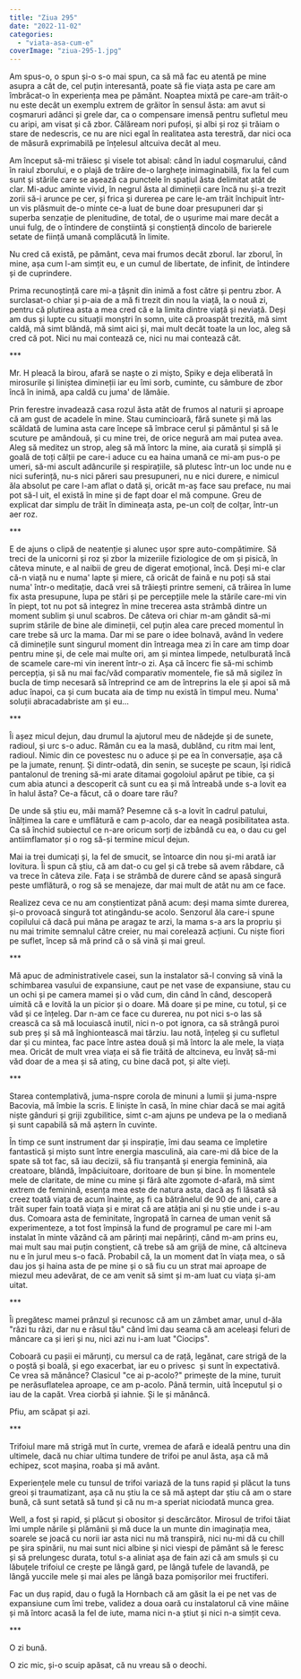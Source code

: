 ```yaml
---
title: "Ziua 295"
date: "2022-11-02"
categories: 
  - "viata-asa-cum-e"
coverImage: "ziua-295-1.jpg"
---
```


Am spus-o, o spun și-o s-o mai spun, ca să mă fac eu atentă pe mine asupra a cât de, cel puțin interesantă, poate să fie viața asta pe care am îmbrăcat-o în experiența mea pe pământ. Noaptea mixtă pe care-am trăit-o nu este decât un exemplu extrem de grăitor în sensul ăsta: am avut si coșmaruri adânci și grele dar, ca o compensare imensă pentru sufletul meu cu aripi, am visat și că zbor. Călăream nori pufoși, și albi și roz și trăiam o stare de nedescris, ce nu are nici egal în realitatea asta terestră, dar nici oca de măsură exprimabilă pe înțelesul altcuiva decât al meu. 

Am început să-mi trăiesc și visele tot abisal: când în iadul coșmarului, când în raiul zborului, e o plajă de trăire de-o larghețe inimaginabilă, fix la fel cum sunt și stările care se așează ca punctele în spațiul ăsta delimitat atât de clar. Mi-aduc aminte vivid, în negrul ăsta al dimineții care încă nu și-a trezit zorii să-i arunce pe cer, și frica și durerea pe care le-am trăit închipuit într-un vis plăsmuit de-o minte ce-a luat de bune doar presupuneri dar și superba senzație de plenitudine, de total, de o ușurime mai mare decât a unui fulg, de o întindere de conștiintă și conștiență dincolo de barierele setate de ființă umană complăcută în limite.

Nu cred că există, pe pământ, ceva mai frumos decât zborul. Iar zborul, în mine, așa cum l-am simțit eu, e un cumul de libertate, de infinit, de întindere și de cuprindere.

Prima recunoștință care mi-a țâșnit din inimă a fost către și pentru zbor. A surclasat-o chiar și p-aia de a mă fi trezit din nou la viață, la o nouă zi, pentru că plutirea asta a mea cred că e la limita dintre viață și neviață. Deși am dus și lupte cu situații monștri în somn, uite că proaspăt trezită, mă simt caldă, mă simt blândă, mă simt aici și, mai mult decât toate la un loc, aleg să cred că pot. Nici nu mai contează ce, nici nu mai contează cât.

\*\*\*

Mr. H pleacă la birou, afară se naște o zi mișto, Spiky e deja eliberată în mirosurile și liniștea dimineții iar eu îmi sorb, cuminte, cu sâmbure de zbor încă în inimă, apa caldă cu juma' de lămâie.

Prin ferestre invadează casa rozul ăsta atât de frumos al naturii și aproape că am gust de acadele în mine. Stau cumincioară, fără sunete și mă las scăldată de lumina asta care începe să îmbrace cerul și pământul și să le scuture pe amândouă, și cu mine trei, de orice negură am mai putea avea. Aleg să meditez un strop, aleg să mă întorc la mine, aia curată și simplă și goală de toți câlții pe care-i aduce cu ea haina umană ce mi-am pus-o pe umeri, să-mi ascult adâncurile și respirațiile, să plutesc într-un loc unde nu e nici suferință, nu-s nici păreri sau presupuneri, nu e nici durere, e nimicul ăla absolut pe care l-am aflat o dată și, oricât m-aș face sau preface, nu mai pot să-l uit, el există în mine și de fapt doar el mă compune. Greu de explicat dar simplu de trăit în dimineața asta, pe-un colț de colțar, într-un aer roz.

\*\*\*

E de ajuns o clipă de neatenție și alunec ușor spre auto-compătimire. Să treci de la unicorni și roz și zbor la mizeriile fiziologice de om și pisică, în câteva minute, e al naibii de greu de digerat emoțional, încă. Deși mi-e clar că-n viață nu e numa' lapte și miere, că oricât de faină e nu poți să stai numa' într-o meditație, dacă vrei să trăiești printre semeni, că trăirea în lume fix asta presupune, lupa pe stări și pe percepțiile mele la stările care-mi vin în piept, tot nu pot să integrez în mine trecerea asta strâmbă dintre un moment sublim și unul scabros. De câteva ori chiar m-am gândit să-mi suprim stările de bine ale dimineții, cel puțin alea care preced momentul în care trebe să urc la mama. Dar mi se pare o idee bolnavă, având în vedere că diminețile sunt singurul moment din întreaga mea zi în care am timp doar pentru mine și, de cele mai multe ori, am și mintea limpede, netulburată încă de scamele care-mi vin inerent într-o zi. Așa că încerc fie să-mi schimb percepția, și să nu mai fac/văd comparativ momentele, fie să mă sigilez în bucla de timp necesară să întreprind ce am de întreprins la ele și apoi să mă aduc înapoi, ca și cum bucata aia de timp nu există în timpul meu. Numa' soluții abracadabriste am și eu…

\*\*\*

Îi așez micul dejun, dau drumul la ajutorul meu de nădejde și de sunete, radioul, și urc s-o aduc. Rămân cu ea la masă, dublând, cu ritm mai lent, radioul. Nimic din ce povestesc nu o aduce și pe ea în conversație, așa că pe la jumate, renunț. Și dintr-odată, din senin, se sucește pe scaun, își ridică pantalonul de trening să-mi arate ditamai gogoloiul apărut pe tibie, ca și cum abia atunci a descoperit că sunt cu ea și mă întreabă unde s-a lovit ea în halul ăsta? Ce-a făcut, că o doare tare rău?

De unde să știu eu, măi mamă? Pesemne că s-a lovit în cadrul patului, înălțimea la care e umflătură e cam p-acolo, dar ea neagă posibilitatea asta. Ca să închid subiectul ce n-are oricum sorți de izbândă cu ea, o dau cu gel antiimflamator și o rog să-și termine micul dejun. 

Mai ia trei dumicați și, la fel de smucit, se întoarce din nou și-mi arată iar lovitura. Îi spun că știu, că am dat-o cu gel și că trebe să avem răbdare, că va trece în câteva zile. Fața i se strâmbă de durere când se apasă singură peste umflătură, o rog să se menajeze, dar mai mult de atât nu am ce face.

Realizez ceva ce nu am conștientizat până acum: deși mama simte durerea, și-o provoacă singură tot atingându-se acolo. Senzorul ăla care-i spune copilului că dacă pui mâna pe aragaz te arzi, la mama s-a ars la propriu și nu mai trimite semnalul către creier, nu mai corelează acțiuni. Cu niște fiori pe suflet, încep să mă prind că o să vină și mai greul.

\*\*\*

Mă apuc de administrativele casei, sun la instalator să-l conving să vină la schimbarea vasului de expansiune, caut pe net vase de expansiune, stau cu un ochi și pe camera mamei și o văd cum, din când în când, descoperă uimită că e lovită la un picior și o doare. Mă doare și pe mine, cu totul, și ce văd și ce înțeleg. Dar n-am ce face cu durerea, nu pot nici s-o las să crească ca să mă locuiască inutil, nici n-o pot ignora, ca să strângă puroi sub preș și să mă înghiontească mai târziu. Iau notă, înțeleg și cu sufletul dar și cu mintea, fac pace între astea două și mă întorc la ale mele, la viața mea. Oricât de mult vrea viața ei să fie trăită de altcineva, eu învăț să-mi văd doar de a mea și să ating, cu bine dacă pot, și alte vieți.

\*\*\*

Starea contemplativă, juma-nspre corola de minuni a lumii și juma-nspre Bacovia, mă îmbie la scris. E liniște în casă, în mine chiar dacă se mai agită niște gânduri și griji zgubilitice, simt c-am ajuns pe undeva pe la o mediană și sunt capabilă să mă aștern în cuvinte.

În timp ce sunt instrument dar și inspirație, îmi dau seama ce împletire fantastică și mișto sunt între energia masculină, aia care-mi dă bice de la spate să tot fac, să iau decizii, să fiu tranșantă și energia feminină, aia creatoare, blândă, împăciuitoare, doritoare de bun și bine. În momentele mele de claritate, de mine cu mine și fără alte zgomote d-afară, mă simt extrem de feminină, esența mea este de natura asta, dacă aș fi lăsată să creez toată viața de acum înainte, aș fi ca bătrânelul de 90 de ani, care a trăit super fain toată viața și e mirat că are atâția ani și nu știe unde i s-au dus. Comoara asta de feminitate, îngropată în carnea de uman venit să experimenteze, a tot fost împinsă la fund de programul pe care mi l-am instalat în minte văzând că am părinți mai nepărinți, când m-am prins eu, mai mult sau mai puțin conștient, că trebe să am grijă de mine, că altcineva nu e în jurul meu s-o facă. Probabil că, la un moment dat în viața mea, o să dau jos și haina asta de pe mine și o să fiu cu un strat mai aproape de miezul meu adevărat, de ce am venit să simt și m-am luat cu viața și-am uitat.

\*\*\*

Îi pregătesc mamei prânzul și recunosc că am un zâmbet amar, unul d-ăla "râzi tu râzi, dar nu e râsul tău" când îmi dau seama că am aceleași feluri de mâncare ca și ieri și nu, nici azi nu i-am luat "Ciocips".

Coboară cu pașii ei mărunți, cu mersul ca de rață, legănat, care strigă de la o poștă și boală, și ego exacerbat, iar eu o privesc  și sunt în expectativă. Ce vrea să mănânce? Clasicul "ce ai p-acolo?" primește de la mine, turuit pe nerăsuflatelea aproape, ce am p-acolo. Până termin, uită începutul și o iau de la capăt. Vrea ciorbă și iahnie. Și le și mănâncă.

Pfiu, am scăpat și azi.

\*\*\*

Trifoiul mare mă strigă mut în curte, vremea de afară e ideală pentru una din ultimele, dacă nu chiar ultima tundere de trifoi pe anul ăsta, așa că mă echipez, scot mașina, roaba și mă avânt. 

Experiențele mele cu tunsul de trifoi variază de la tuns rapid și plăcut la tuns greoi și traumatizant, așa că nu știu la ce să mă aștept dar știu că am o stare bună, că sunt setată să tund și că nu m-a speriat niciodată munca grea.

Well, a fost și rapid, și plăcut și obositor și descărcător. Mirosul de trifoi tăiat îmi umple nările și plămânii și mă duce la un munte din imaginația mea, soarele se joacă cu norii iar asta nici nu mă transpiră, nici nu-mi dă cu chill pe șira spinării, nu mai sunt nici albine și nici viespi de pământ să le feresc și să prelungesc durata, totul s-a aliniat așa de fain azi că am smuls și cu lăbuțele trifoiul ce crește pe lângă gard, pe lângă tufele de lavandă, pe lângă yuccile mele și mai ales pe lângă baza pomișorilor mei fructiferi. 

Fac un duș rapid, dau o fugă la Hornbach că am găsit la ei pe net vas de expansiune cum îmi trebe, validez a doua oară cu instalatorul că vine mâine și mă întorc acasă la fel de iute, mama nici n-a știut și nici n-a simțit ceva. 

\*\*\*

O zi bună.

O zic mic, și-o scuip apăsat, că nu vreau să o deochi.
